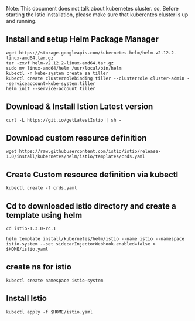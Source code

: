 
Note: This document does not talk about kubernetes cluster. so, Before starting the Istio installation, please make sure that kuberentes cluster is up and running.

## Install and setup Helm Package Manager

```
wget https://storage.googleapis.com/kubernetes-helm/helm-v2.12.2-linux-amd64.tar.gz
tar -zxvf helm-v2.12.2-linux-amd64.tar.gz
sudo mv linux-amd64/helm /usr/local/bin/helm
kubectl -n kube-system create sa tiller
kubectl create clusterrolebinding tiller --clusterrole cluster-admin --serviceaccount=kube-system:tiller
helm init --service-account tiller
```
## Download & Install Istion Latest version

```
curl -L https://git.io/getLatestIstio | sh -
```
## Download custom resource definition

```
wget https://raw.githubusercontent.com/istio/istio/release-1.0/install/kubernetes/helm/istio/templates/crds.yaml

```
## Create Custom resource definition via kubectl

```
kubectl create -f crds.yaml
```
##  Cd to downloaded istio directory and create a template using helm

```
cd istio-1.3.0-rc.1

helm template install/kubernetes/helm/istio --name istio --namespace istio-system --set sidecarInjectorWebhook.enabled=false > $HOME/istio.yaml

```
## create ns for istio

```
kubectl create namespace istio-system
```
## Install Istio
```
kubectl apply -f $HOME/istio.yaml 
```
